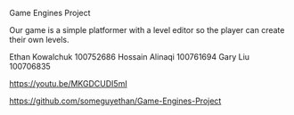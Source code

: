 Game Engines Project

Our game is a simple platformer with a level editor so the player can create their own levels.

Ethan Kowalchuk 100752686
Hossain Alinaqi 100761694
Gary Liu 100706835

https://youtu.be/MKGDCUDI5mI

https://github.com/someguyethan/Game-Engines-Project